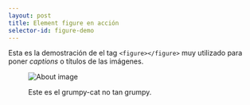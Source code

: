 ```yaml
---
layout: post
title: Element figure en acción
selector-id: figure-demo
---
```


Esta es la demostración de el tag `<figure></figure>` muy utilizado para poner _captions_ o títulos de las imágenes.

<figure>
    <img src="{{site.baseurl}}img/cat-not-grumpy.jpg" alt="About image" />
    <figcaption>
        <p>Este es el grumpy-cat no tan grumpy. </p>
    </figcaption>
</figure>
